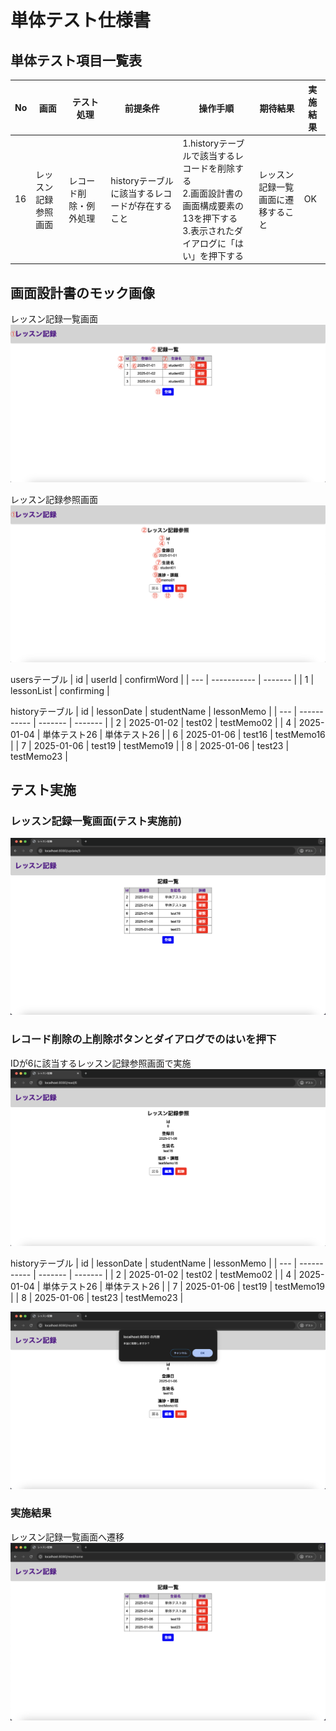 # 単体テスト仕様書

## 単体テスト項目一覧表
| No   | 画面 | テスト処理 | 前提条件 | 操作手順 | 期待結果 | 実施結果 |
| --- | ----------- | ------- | ------- | ------- | ------- | ------- |
| 16 | レッスン記録参照画面 | レコード削除・例外処理 | historyテーブルに該当するレコードが存在すること | 1.historyテーブルで該当するレコードを削除する<br>2.画面設計書の画面構成要素の13を押下する<br>3.表示されたダイアログに「はい」を押下する | レッスン記録一覧画面に遷移すること | OK |

## 画面設計書のモック画像
レッスン記録一覧画面
![レッスン記録一覧画面](../../screen-design/images/home.png)

レッスン記録参照画面
![レッスン記録参照画面](../../screen-design/images/read.png)

usersテーブル
| id | userId | confirmWord |
| --- | ----------- | ------- |
| 1 | lessonList | confirming |

historyテーブル
| id | lessonDate | studentName | lessonMemo |
| --- | ----------- | ------- | ------- |
| 2 | 2025-01-02 | test02 | testMemo02 |
| 4	| 2025-01-04 | 単体テスト26 | 単体テスト26 |
| 6 | 2025-01-06 | test16 | testMemo16 |
| 7 | 2025-01-06 | test19 | testMemo19 |
| 8 | 2025-01-06 | test23 | testMemo23 |

## テスト実施
### レッスン記録一覧画面(テスト実施前)
![レッスン記録一覧画面(5レコード)](../images/read-without-5.png)

### レコード削除の上削除ボタンとダイアログでのはいを押下
IDが6に該当するレッスン記録参照画面で実施
![レッスン記録参照画面](../images/read-id-6.png)

historyテーブル
| id | lessonDate | studentName | lessonMemo |
| --- | ----------- | ------- | ------- |
| 2 | 2025-01-02 | test02 | testMemo02 |
| 4	| 2025-01-04 | 単体テスト26 | 単体テスト26 |
| 7 | 2025-01-06 | test19 | testMemo19 |
| 8 | 2025-01-06 | test23 | testMemo23 |

![ダイアログ](../images/dialog-6.png)

### 実施結果
レッスン記録一覧画面へ遷移
![レッスン記録一覧画面(4レコード)](../images/read-without-6.png)
